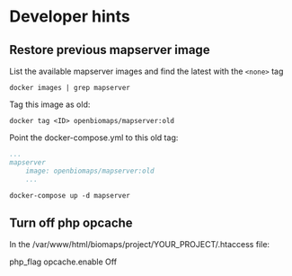 # Developer hints

## Restore previous mapserver image

List the available mapserver images and find the latest with the `<none>` tag

`docker images | grep mapserver`

Tag this image as old:

`docker tag <ID> openbiomaps/mapserver:old`

Point the docker-compose.yml to this old tag:

``` yml
...
mapserver
    image: openbiomaps/mapserver:old
    ...
```

`docker-compose up -d mapserver`


## Turn off php opcache

In the /var/www/html/biomaps/project/YOUR_PROJECT/.htaccess file:

php_flag opcache.enable Off
